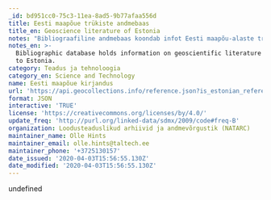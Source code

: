 ```yaml
---
_id: bd951cc0-75c3-11ea-8ad5-9b77afaa556d
title: Eesti maapõue trükiste andmebaas
title_en: Geoscience literature of Estonia
notes: "Bibliograafiline andmebaas koondab infot Eesti maapõu-alaste trükiste kohta, rõhuga teaduslikel andmetel ja publikatsioonidel. Andmebaas hõlmab teemasid nagu Eesti geoloogilne ehitus, maavarad, põhjavesi, pinnakatte ja pinnamood, fossiilid, geoloogiline arengulugu, ehitusgeoloogia, geoloogilised vaatamisväärsused, Eesti geoloogid jpt. Andmebaasi veebiliides on kättesaadav aadressil https://geoloogia.info.\r\nAndmebaas on osaks maapõue andmehaldusplatvormist SARV, mis kuulub Eesti teadustaristu teekaardi NATARC alla (https://natarc.ut.ee). Trükiste andmestiku korrastamist ja sisestamist toetas Keskkonnainvesteeringute Keskuse projekt nr 16633: Eesti maapõue trükiste andmebaas (I etapp; 2019-2020)."
notes_en: >-
  Bibliographic database holds information on geoscientific literature related
  to Estonia.
category: Teadus ja tehnoloogia
category_en: Science and Technology
name: Eesti maapõue kirjandus
url: 'https://api.geocollections.info/reference.json?is_estonian_reference=true'
format: JSON
interactive: 'TRUE'
license: 'https://creativecommons.org/licenses/by/4.0/'
update_freq: 'http://purl.org/linked-data/sdmx/2009/code#freq-B'
organization: Loodusteaduslikud arhiivid ja andmevõrgustik (NATARC)
maintainer_name: Olle Hints
maintainer_email: olle.hints@taltech.ee
maintainer_phone: '+3725130157'
date_issued: '2020-04-03T15:56:55.130Z'
date_modified: '2020-04-03T15:56:55.130Z'
---
```

undefined
